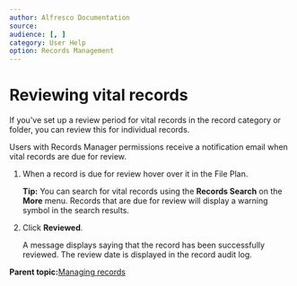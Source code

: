 ```yaml
---
author: Alfresco Documentation
source: 
audience: [, ]
category: User Help
option: Records Management
---
```


# Reviewing vital records

If you've set up a review period for vital records in the record category or folder, you can review this for individual records.

Users with Records Manager permissions receive a notification email when vital records are due for review.

1.  When a record is due for review hover over it in the File Plan.

    **Tip:** You can search for vital records using the **Records Search** on the **More** menu. Records that are due for review will display a warning symbol in the search results.

2.  Click **Reviewed**.

    A message displays saying that the record has been successfully reviewed. The review date is displayed in the record audit log.


**Parent topic:**[Managing records](../tasks/rm-records-manage.md)

